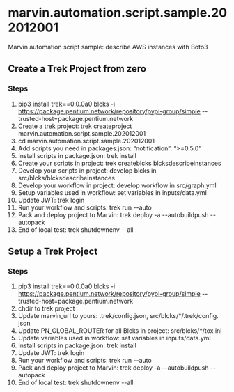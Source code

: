 # marvin.automation.script.sample.202012001
Marvin automation script sample: describe AWS instances with Boto3

## Create a Trek Project from zero
### Steps
1. pip3 install trek==0.0.0a0 blcks -i https://package.pentium.network/repository/pypi-group/simple --trusted-host=package.pentium.network
1. Create a trek project: trek createproject marvin.automation.script.sample.202012001
1. cd marvin.automation.script.sample.202012001
1. Add scripts you need in packages.json: “notification”: “>=0.5.0”
1. Install scripts in package.json:  trek install
1. Create your scripts in project: trek createblcks blcksdescribeinstances
1. Develop your scripts in project: develop blcks in src/blcks/blcksdescribeinstances 
1. Develop your workflow in project: develop workflow in src/graph.yml
1. Setup variables used in workflow: set variables in inputs/data.yml
1. Update JWT:  trek login
1. Run your workflow and scripts: trek run --auto  
1. Pack and deploy project to Marvin: trek deploy -a --autobuildpush --autopack  
1. End of local test:  trek shutdownenv --all

## Setup a Trek Project
### Steps
1. pip3 install trek==0.0.0a0 blcks -i https://package.pentium.network/repository/pypi-group/simple --trusted-host=package.pentium.network
1. chdir to trek project
1. Update marvin_url to yours: .trek/config.json, src/blcks/*/.trek/config. json
1. Update PN_GLOBAL_ROUTER for all Blcks in project: src/blcks/*/tox.ini
1. Update variables used in workflow: set variables in inputs/data.yml
1. Install scripts in package.json:  trek install
1. Update JWT:  trek login
1. Run your workflow and scripts: trek run --auto  
1. Pack and deploy project to Marvin:   trek deploy -a --autobuildpush --autopack  
1. End of local test:  trek shutdownenv --all
